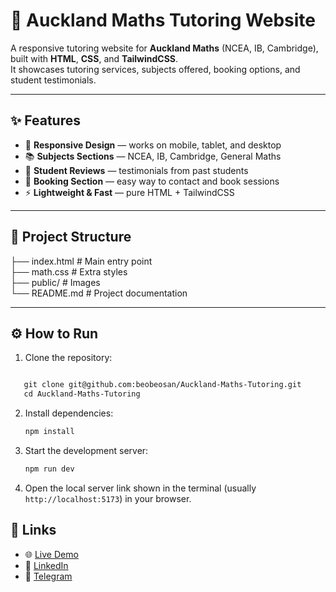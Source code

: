 # 📘 Auckland Maths Tutoring Website

A responsive tutoring website for **Auckland Maths** (NCEA, IB, Cambridge), built with **HTML**, **CSS**, and **TailwindCSS**.  
It showcases tutoring services, subjects offered, booking options, and student testimonials.

---

## ✨ Features
- 📱 **Responsive Design** — works on mobile, tablet, and desktop
- 📚 **Subjects Sections** — NCEA, IB, Cambridge, General Maths
- 📝 **Student Reviews** — testimonials from past students
- 📩 **Booking Section** — easy way to contact and book sessions
- ⚡ **Lightweight & Fast** — pure HTML + TailwindCSS

---

## 📂 Project Structure

├── index.html # Main entry point   
├── math.css # Extra styles  
├── public/ # Images  
└── README.md # Project documentation


---


## ⚙️ How to Run

1. Clone the repository:
```markdown

   git clone git@github.com:beobeosan/Auckland-Maths-Tutoring.git
   cd Auckland-Maths-Tutoring
```

2. Install dependencies:
    
    ```bash
    npm install
    ```
    
3. Start the development server:
    
    ```bash
    npm run dev
    ```
    
4. Open the local server link shown in the terminal (usually `http://localhost:5173`) in your browser.
    

## 🔗 Links
- 🌐 <a href="https://auckland-maths-tutoring.vercel.app/" target="_blank">Live Demo</a>  
- 👤 <a href="https://www.linkedin.com/in/expandaaa/" target="_blank">LinkedIn</a>  
- 💬 <a href="https://t.me/EXPANDAA" target="_blank">Telegram</a>



